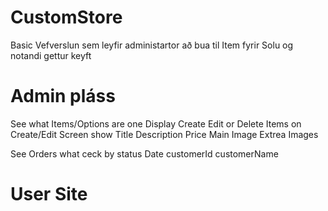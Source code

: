 # CustomStore
Basic Vefverslun sem leyfir administartor að bua til Item fyrir Solu og notandi gettur keyft

# Admin pláss
See what Items/Options are one Display Create Edit or Delete Items
on Create/Edit Screen show 
  Title
  Description
  Price
  Main Image
  Extrea Images

See Orders
what ceck by status Date customerId customerName

# User Site

